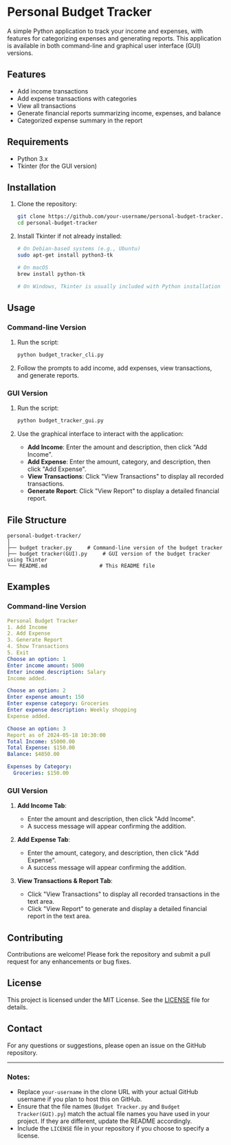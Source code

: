 # Personal Budget Tracker

A simple Python application to track your income and expenses, with features for categorizing expenses and generating reports. This application is available in both command-line and graphical user interface (GUI) versions.

## Features
- Add income transactions
- Add expense transactions with categories
- View all transactions
- Generate financial reports summarizing income, expenses, and balance
- Categorized expense summary in the report

## Requirements
- Python 3.x
- Tkinter (for the GUI version)

## Installation
1. Clone the repository:
    ```bash
    git clone https://github.com/your-username/personal-budget-tracker.git
    cd personal-budget-tracker
    ```

2. Install Tkinter if not already installed:
    ```bash
    # On Debian-based systems (e.g., Ubuntu)
    sudo apt-get install python3-tk

    # On macOS
    brew install python-tk

    # On Windows, Tkinter is usually included with Python installation
    ```

## Usage

### Command-line Version
1. Run the script:
    ```bash
    python budget_tracker_cli.py
    ```

2. Follow the prompts to add income, add expenses, view transactions, and generate reports.

### GUI Version
1. Run the script:
    ```bash
    python budget_tracker_gui.py
    ```

2. Use the graphical interface to interact with the application:
    - **Add Income**: Enter the amount and description, then click "Add Income".
    - **Add Expense**: Enter the amount, category, and description, then click "Add Expense".
    - **View Transactions**: Click "View Transactions" to display all recorded transactions.
    - **Generate Report**: Click "View Report" to display a detailed financial report.

## File Structure
```
personal-budget-tracker/
│
├── budget tracker.py     # Command-line version of the budget tracker
├── budget tracker(GUI).py     # GUI version of the budget tracker using Tkinter
└── README.md                 # This README file
```

## Examples

### Command-line Version
```yaml
Personal Budget Tracker
1. Add Income
2. Add Expense
3. Generate Report
4. Show Transactions
5. Exit
Choose an option: 1
Enter income amount: 5000
Enter income description: Salary
Income added.

Choose an option: 2
Enter expense amount: 150
Enter expense category: Groceries
Enter expense description: Weekly shopping
Expense added.

Choose an option: 3
Report as of 2024-05-18 10:30:00
Total Income: $5000.00
Total Expense: $150.00
Balance: $4850.00

Expenses by Category:
  Groceries: $150.00
```

### GUI Version
1. **Add Income Tab**:
    - Enter the amount and description, then click "Add Income".
    - A success message will appear confirming the addition.

2. **Add Expense Tab**:
    - Enter the amount, category, and description, then click "Add Expense".
    - A success message will appear confirming the addition.

3. **View Transactions & Report Tab**:
    - Click "View Transactions" to display all recorded transactions in the text area.
    - Click "View Report" to generate and display a detailed financial report in the text area.

## Contributing
Contributions are welcome! Please fork the repository and submit a pull request for any enhancements or bug fixes.

## License
This project is licensed under the MIT License. See the [LICENSE](LICENSE) file for details.

## Contact
For any questions or suggestions, please open an issue on the GitHub repository.

---

### Notes:
- Replace `your-username` in the clone URL with your actual GitHub username if you plan to host this on GitHub.
- Ensure that the file names (`Budget Tracker.py` and `Budget Tracker(GUI).py`) match the actual file names you have used in your project. If they are different, update the README accordingly.
- Include the `LICENSE` file in your repository if you choose to specify a license.
